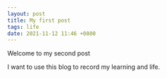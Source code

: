 ```yaml
---
layout: post
title: My first post
tags: life
date: 2021-11-12 11:46 +0800
---
```


Welcome to my second post 

I want to use this blog to record my learning and life.
